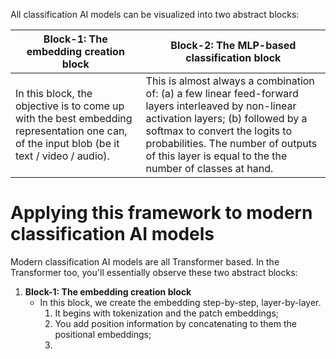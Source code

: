 All classification AI models can be visualized into two abstract blocks:

| Block-1: The embedding creation block                                                                                                      | Block-2: The MLP-based classification block                                                                                                                                                                                                                                    |
| ------------------------------------------------------------------------------------------------------------------------------------------ | ------------------------------------------------------------------------------------------------------------------------------------------------------------------------------------------------------------------------------------------------------------------------------ |
| In this block, the objective is to come up with the best embedding representation one can, of the input blob (be it text / video / audio). | This is almost always a combination of: (a) a few linear feed-forward layers interleaved by non-linear activation layers; (b) followed by a softmax to convert the logits to probabilities. The number of outputs of this layer is equal to the the number of classes at hand. |

# Applying this framework to modern classification AI models
Modern classification AI models are all Transformer based. In the Transformer too, you'll essentially observe these two abstract blocks:
1. **Block-1: The embedding creation block**
	- In this block, we create the embedding step-by-step, layer-by-layer.
		1. It begins with tokenization and the patch embeddings;
		2. You add position information by concatenating to them the positional embeddings;
		3. 